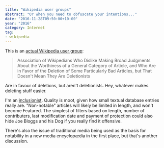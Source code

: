 ```yaml
---
title: "Wikipedia user groups"
abstract: "Or when you need to obfuscate your intentions..."
date: "2016-11-28T09:50:00+10:00"
year: "2016"
category: Internet
tag:
- wikipedia
---
```

This is an [actual Wikipedia user group]:

> Association of Wikipedians Who Dislike Making Broad Judgments About the Worthiness of a General Category of Article, and Who Are in Favor of the Deletion of Some Particularly Bad Articles, but That Doesn't Mean They Are Deletionists

Are in favour of deletions, but aren't deletionists. Hey, whatever makes deleting stuff easier.

I'm an [inclusionist]. Quality is moot, given how small textual database entries really are. "Non-notable" articles will likely be limited in length, and won't become Featured. The simplest of filters based on length, number of contributers, last modification date and payment of protection could also hide Joe Bloggs and his Dog if you really find it offensive.

There's also the issue of traditional media being used as the basis for notability in a new media encyclopædia in the first place, but that's another discussion.

[actual Wikipedia user group]: https://meta.wikimedia.org/wiki/Association_of_Wikipedians_Who_Dislike_Making_Broad_Judgments_About_the_Worthiness_of_a_General_Category_of_Article,_and_Who_Are_in_Favor_of_the_Deletion_of_Some_Particularly_Bad_Articles,_but_That_Doesn%27t_Mean_They_Are_Deletionists
[inclusionist]: https://meta.wikimedia.org/wiki/Association_of_Inclusionist_Wikipedians

